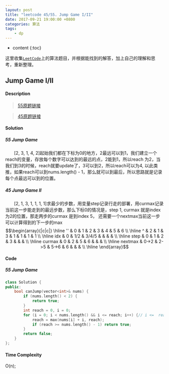 ```yaml
---
layout: post
title: "leetcode 45/55. Jump Game I/II"
date: 2017-09-21 19:00:00 +0800 
categories: 算法
tags: 
    - dp
---
```

* content
{:toc}

这里收集[`LeetCode`](https://leetcode.com)上的算法题目，并根据能找到的解答，加上自己的理解和思考，重新整理。

<!-- more -->

## Jump Game I/II

#### Description

>[55原题链接](https://leetcode.com/problems/jump-game/description/) 

>[45原题链接](https://leetcode.com/problems/jump-game-ii/description/) 

#### Solution

##### 55 Jump Game

&emsp;&emsp;[2, 3, 1, 4, 2]起始我们都在下标为0的地方，2最远可以到1，我们建立一个reach的变量，存放每个数字可以达到的最远的点，2能到1，所以reach 为2，当我们到3的时候，reach就要update了，3可以到2，所以reach可以为4, 以此类推，如果reach可以到nums.length() - 1，那么就可以到最后，所以思路就是记录每个点最远可以到的位置。

##### 45 Jump Game II

&emsp;&emsp;[2, 1, 3, 1, 1, 1, 1]求最少的步数，用变量step记录行走的部署，用curmax记录当前这一步能走到的最远步数，那么下标0的情况是，step 1, curmax 就是index 为2的位置，那走两步的curmax 是到index 5， 还需要一个nextmax当前这一步可以计算得到的下一步的max  
$$\begin{array}{|c|c|}
\hline
'' & 0 & 1 & 2 & 3 & 4 & 5 & 6 \\
\hline
^ & 2 & 1 & 3 & 1 & 1 & 1 & 1 \\
\hline 
idx & 0 & 1/2 & 3/4/5 & & & & \\
\hline
step & 0 & 1 & 2 & 3 & & & \\
\hline
curmax & 0 & 2 & 5 & 6 & & & \\
\hline 
nextmax & 0->2 & 2->5 & 5->6 & 6 & & & \\
\hline
\end{array}$$
#### Code

##### 55 Jump Game

```cpp
class Solution {
public:
    bool canJump(vector<int>& nums) {
        if (nums.length() < 2) {
            return true;
        }
        int reach = 0, i = 0;
        for (i = 0; i < nums.length() && i <= reach; i++) {// i <=  reach 如果下标已经超出我们可以到达的位置，那么退出循环，这个时候说明路径已经断裂。
            reach = max(nums[i] + i, reach);
            if (reach >= nums.length() - 1) return true;
        }
        return false;
    }
};
```


#### Time Complexity

O(n);